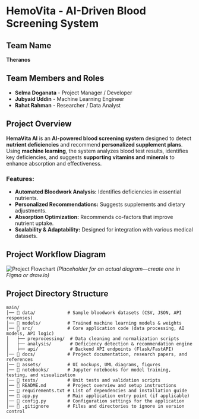 # HemoVita - AI-Driven Blood Screening System

## Team Name
**Theranos**

## Team Members and Roles
- **Selma Doganata** - Project Manager / Developer
- **Jubyaid Uddin** - Machine Learning Engineer
- **Rahat Rahman** - Researcher / Data Analyst

## Project Overview
**HemaVita AI** is an **AI-powered blood screening system** designed to detect **nutrient deficiencies** and recommend **personalized supplement plans**. Using **machine learning**, the system analyzes blood test results, identifies key deficiencies, and suggests **supporting vitamins and minerals** to enhance absorption and effectiveness.

### Features:
- **Automated Bloodwork Analysis:** Identifies deficiencies in essential nutrients.
- **Personalized Recommendations:** Suggests supplements and dietary adjustments.
- **Absorption Optimization:** Recommends co-factors that improve nutrient uptake.
- **Scalability & Adaptability:** Designed for integration with various medical datasets.

## Project Workflow Diagram
![Project Flowchart](assets/project_flowchart.png) *(Placeholder for an actual diagram—create one in Figma or draw.io)*

## Project Directory Structure
```plaintext
main/
│── 📁 data/            # Sample bloodwork datasets (CSV, JSON, API responses)
│── 📁 models/          # Trained machine learning models & weights
│── 📁 src/             # Core application code (data processing, AI models, API logic)
│   ├── preprocessing/  # Data cleaning and normalization scripts
│   ├── analysis/       # Deficiency detection & recommendation engine
│   ├── api/            # Backend API endpoints (Flask/FastAPI)
│── 📁 docs/            # Project documentation, research papers, and references
│── 📁 assets/          # UI mockups, UML diagrams, figures
│── 📁 notebooks/       # Jupyter notebooks for model training, testing, and visualization
│── 📁 tests/           # Unit tests and validation scripts
│── 📄 README.md        # Project overview and setup instructions
│── 📄 requirements.txt # List of dependencies and installation guide
│── 📄 app.py           # Main application entry point (if applicable)
│── 📄 config.py        # Configuration settings for the application
│── 📄 .gitignore       # Files and directories to ignore in version control 
